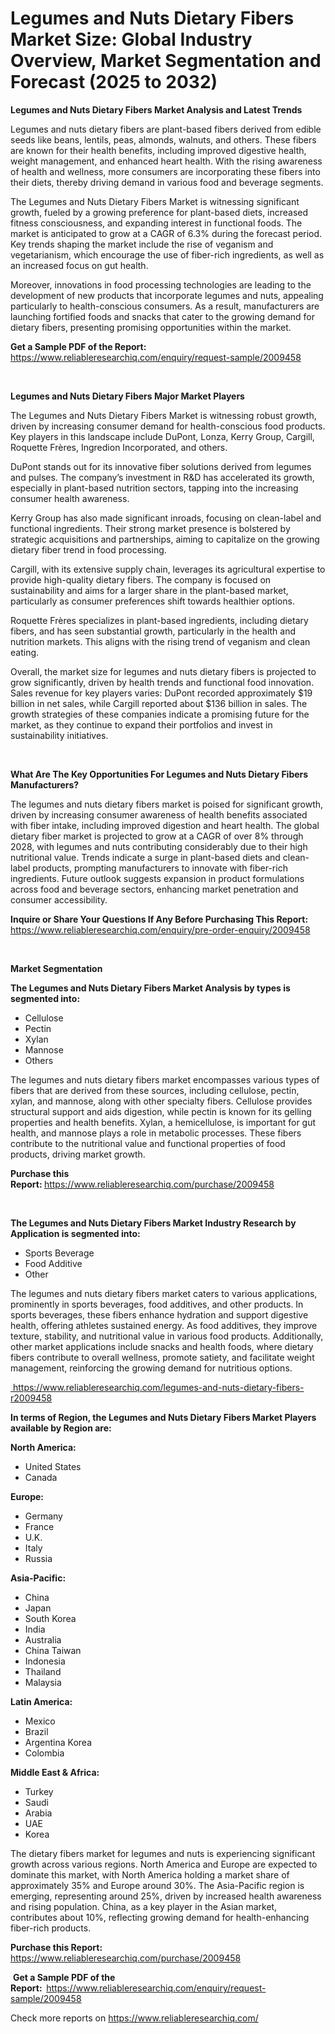 <p><h1>Legumes and Nuts Dietary Fibers Market Size: Global Industry Overview, Market Segmentation and Forecast (2025 to 2032)</h1></p><p><strong>Legumes and Nuts Dietary Fibers Market Analysis and Latest Trends</strong></p>
<p><p>Legumes and nuts dietary fibers are plant-based fibers derived from edible seeds like beans, lentils, peas, almonds, walnuts, and others. These fibers are known for their health benefits, including improved digestive health, weight management, and enhanced heart health. With the rising awareness of health and wellness, more consumers are incorporating these fibers into their diets, thereby driving demand in various food and beverage segments.</p><p>The Legumes and Nuts Dietary Fibers Market is witnessing significant growth, fueled by a growing preference for plant-based diets, increased fitness consciousness, and expanding interest in functional foods. The market is anticipated to grow at a CAGR of 6.3% during the forecast period. Key trends shaping the market include the rise of veganism and vegetarianism, which encourage the use of fiber-rich ingredients, as well as an increased focus on gut health.</p><p>Moreover, innovations in food processing technologies are leading to the development of new products that incorporate legumes and nuts, appealing particularly to health-conscious consumers. As a result, manufacturers are launching fortified foods and snacks that cater to the growing demand for dietary fibers, presenting promising opportunities within the market.</p></p>
<p><strong>Get a Sample PDF of the Report:&nbsp;</strong> <a href="https://www.reliableresearchiq.com/enquiry/request-sample/2009458?utm_campaign=2200&utm_medium=2&utm_source=Github&utm_content=ia&utm_term=15022025&utm_id=legumes-and-nuts-dietary-fibers">https://www.reliableresearchiq.com/enquiry/request-sample/2009458</a></p>
<p>&nbsp;</p>
<p><strong>Legumes and Nuts Dietary Fibers Major Market Players</strong></p>
<p><p>The Legumes and Nuts Dietary Fibers Market is witnessing robust growth, driven by increasing consumer demand for health-conscious food products. Key players in this landscape include DuPont, Lonza, Kerry Group, Cargill, Roquette Frères, Ingredion Incorporated, and others.</p><p>DuPont stands out for its innovative fiber solutions derived from legumes and pulses. The company’s investment in R&D has accelerated its growth, especially in plant-based nutrition sectors, tapping into the increasing consumer health awareness. </p><p>Kerry Group has also made significant inroads, focusing on clean-label and functional ingredients. Their strong market presence is bolstered by strategic acquisitions and partnerships, aiming to capitalize on the growing dietary fiber trend in food processing.</p><p>Cargill, with its extensive supply chain, leverages its agricultural expertise to provide high-quality dietary fibers. The company is focused on sustainability and aims for a larger share in the plant-based market, particularly as consumer preferences shift towards healthier options.</p><p>Roquette Frères specializes in plant-based ingredients, including dietary fibers, and has seen substantial growth, particularly in the health and nutrition markets. This aligns with the rising trend of veganism and clean eating.</p><p>Overall, the market size for legumes and nuts dietary fibers is projected to grow significantly, driven by health trends and functional food innovation. Sales revenue for key players varies: DuPont recorded approximately $19 billion in net sales, while Cargill reported about $136 billion in sales. The growth strategies of these companies indicate a promising future for the market, as they continue to expand their portfolios and invest in sustainability initiatives.</p></p>
<p>&nbsp;</p>
<p><strong>What Are The Key Opportunities For Legumes and Nuts Dietary Fibers Manufacturers?</strong></p>
<p><p>The legumes and nuts dietary fibers market is poised for significant growth, driven by increasing consumer awareness of health benefits associated with fiber intake, including improved digestion and heart health. The global dietary fiber market is projected to grow at a CAGR of over 8% through 2028, with legumes and nuts contributing considerably due to their high nutritional value. Trends indicate a surge in plant-based diets and clean-label products, prompting manufacturers to innovate with fiber-rich ingredients. Future outlook suggests expansion in product formulations across food and beverage sectors, enhancing market penetration and consumer accessibility.</p></p>
<p><strong>Inquire or Share Your Questions If Any Before Purchasing This Report:</strong> <a href="https://www.reliableresearchiq.com/enquiry/pre-order-enquiry/2009458?utm_campaign=2200&utm_medium=2&utm_source=Github&utm_content=ia&utm_term=15022025&utm_id=legumes-and-nuts-dietary-fibers">https://www.reliableresearchiq.com/enquiry/pre-order-enquiry/2009458</a></p>
<p>&nbsp;</p>
<p><strong>Market Segmentation</strong></p>
<p><strong>The Legumes and Nuts Dietary Fibers Market Analysis by types is segmented into:</strong></p>
<p><ul><li>Cellulose</li><li>Pectin</li><li>Xylan</li><li>Mannose</li><li>Others</li></ul></p>
<p><p>The legumes and nuts dietary fibers market encompasses various types of fibers that are derived from these sources, including cellulose, pectin, xylan, and mannose, along with other specialty fibers. Cellulose provides structural support and aids digestion, while pectin is known for its gelling properties and health benefits. Xylan, a hemicellulose, is important for gut health, and mannose plays a role in metabolic processes. These fibers contribute to the nutritional value and functional properties of food products, driving market growth.</p></p>
<p><strong>Purchase this Report:&nbsp;</strong><a href="https://www.reliableresearchiq.com/purchase/2009458?utm_campaign=2200&utm_medium=2&utm_source=Github&utm_content=ia&utm_term=15022025&utm_id=legumes-and-nuts-dietary-fibers">https://www.reliableresearchiq.com/purchase/2009458</a></p>
<p>&nbsp;</p>
<p><strong>The Legumes and Nuts Dietary Fibers Market Industry Research by Application is segmented into:</strong></p>
<p><ul><li>Sports Beverage</li><li>Food Additive</li><li>Other</li></ul></p>
<p><p>The legumes and nuts dietary fibers market caters to various applications, prominently in sports beverages, food additives, and other products. In sports beverages, these fibers enhance hydration and support digestive health, offering athletes sustained energy. As food additives, they improve texture, stability, and nutritional value in various food products. Additionally, other market applications include snacks and health foods, where dietary fibers contribute to overall wellness, promote satiety, and facilitate weight management, reinforcing the growing demand for nutritious options.</p></p>
<p><a href="https://www.reliableresearchiq.com/legumes-and-nuts-dietary-fibers-r2009458?utm_campaign=2200&utm_medium=2&utm_source=Github&utm_content=ia&utm_term=15022025&utm_id=legumes-and-nuts-dietary-fibers">&nbsp;https://www.reliableresearchiq.com/legumes-and-nuts-dietary-fibers-r2009458</a></p>
<p><strong>In terms of Region, the Legumes and Nuts Dietary Fibers Market Players available by Region are:</strong></p>
<p>
    <p> <strong> North America: </strong>
        <ul>
            <li>United States</li>
            <li>Canada</li>
        </ul>
        </p> 
    <p> <strong> Europe: </strong>
        <ul>
            <li>Germany</li>
            <li>France</li>
            <li>U.K.</li>
            <li>Italy</li>
            <li>Russia</li>
        </ul>
        </p> 
    <p> <strong> Asia-Pacific: </strong>
        <ul>
            <li>China</li>
            <li>Japan</li>
            <li>South Korea</li>
            <li>India</li>
            <li>Australia</li>
            <li>China Taiwan</li>
            <li>Indonesia</li>
            <li>Thailand</li>
            <li>Malaysia</li>
        </ul>
        </p> 
    <p> <strong> Latin America: </strong>
        <ul>
            <li>Mexico</li>
            <li>Brazil</li>
            <li>Argentina Korea</li>
            <li>Colombia</li>
        </ul>
        </p> 
    <p> <strong> Middle East & Africa: </strong>
        <ul>
            <li>Turkey</li>
            <li>Saudi</li>
            <li>Arabia</li>
            <li>UAE</li>
            <li>Korea</li>
        </ul>
    </p>
    </p>
<p><p>The dietary fibers market for legumes and nuts is experiencing significant growth across various regions. North America and Europe are expected to dominate this market, with North America holding a market share of approximately 35% and Europe around 30%. The Asia-Pacific region is emerging, representing around 25%, driven by increased health awareness and rising population. China, as a key player in the Asian market, contributes about 10%, reflecting growing demand for health-enhancing fiber-rich products.</p></p>
<p><strong>Purchase this Report: </strong><a href="https://www.reliableresearchiq.com/purchase/2009458?utm_campaign=2200&utm_medium=2&utm_source=Github&utm_content=ia&utm_term=15022025&utm_id=legumes-and-nuts-dietary-fibers">https://www.reliableresearchiq.com/purchase/2009458</a></p>
<p>&nbsp;<strong>Get a Sample PDF of the Report:&nbsp;&nbsp;</strong><a href="https://www.reliableresearchiq.com/enquiry/request-sample/2009458?utm_campaign=2200&utm_medium=2&utm_source=Github&utm_content=ia&utm_term=15022025&utm_id=legumes-and-nuts-dietary-fibers">https://www.reliableresearchiq.com/enquiry/request-sample/2009458</a></p>
<p><strong></strong></p>
<p>Check more reports on <a href="https://www.reliableresearchiq.com/?utm_campaign=2200&utm_medium=2&utm_source=Github&utm_content=ia&utm_term=15022025&utm_id=legumes-and-nuts-dietary-fibers">https://www.reliableresearchiq.com/</a></p>